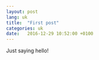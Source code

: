 ```yaml
---
layout: post
lang: uk
title:  "First post"
categories: uk
date:   2016-12-29 10:52:00 +0100
---
```

Just saying hello!